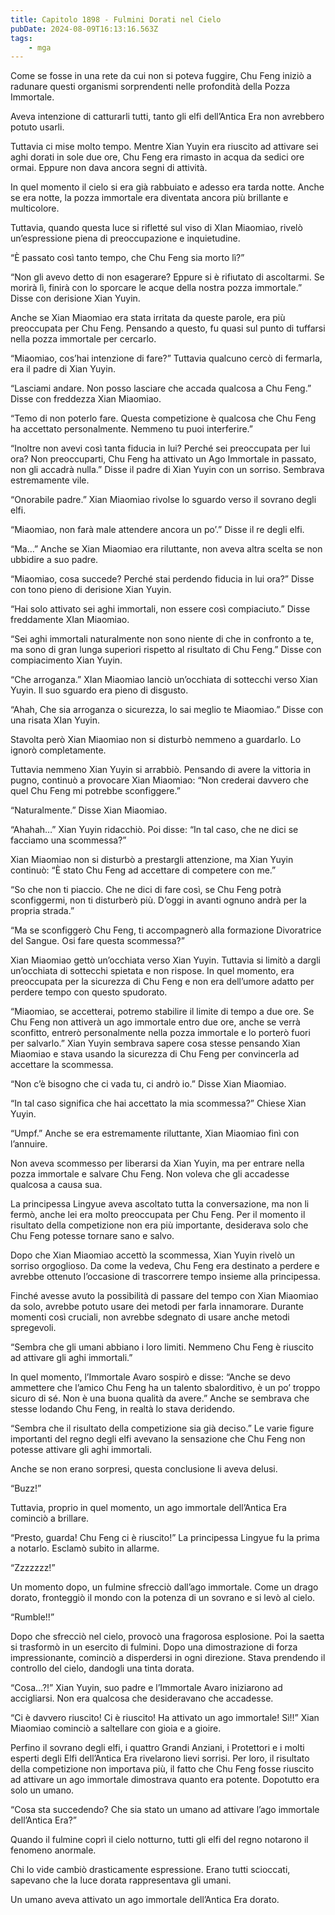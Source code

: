 ```yaml
---
title: Capitolo 1898 - Fulmini Dorati nel Cielo
pubDate: 2024-08-09T16:13:16.563Z
tags:
    - mga
---
```



Come se fosse in una rete da cui non si poteva fuggire, Chu Feng iniziò a radunare questi organismi sorprendenti nelle profondità della Pozza Immortale.


Aveva intenzione di catturarli tutti, tanto gli elfi dell’Antica Era non avrebbero potuto usarli.


Tuttavia ci mise molto tempo. Mentre Xian Yuyin era riuscito ad attivare sei aghi dorati in sole due ore, Chu Feng era rimasto in acqua da sedici ore ormai. Eppure non dava ancora segni di attività.


In quel momento il cielo si era già rabbuiato e adesso era tarda notte. Anche se era notte, la pozza immortale era diventata ancora più brillante e multicolore.


Tuttavia, quando questa luce si rifletté sul viso di XIan Miaomiao, rivelò un’espressione piena di preoccupazione e inquietudine.


“È passato così tanto tempo, che Chu Feng sia morto lì?”


“Non gli avevo detto di non esagerare? Eppure si è rifiutato di ascoltarmi. Se morirà lì, finirà con lo sporcare le acque della nostra pozza immortale.” Disse con derisione Xian Yuyin.


Anche se Xian Miaomiao era stata irritata da queste parole, era più preoccupata per Chu Feng. Pensando a questo, fu quasi sul punto di tuffarsi nella pozza immortale per cercarlo.


“Miaomiao, cos’hai intenzione di fare?” Tuttavia qualcuno cercò di fermarla, era il padre di Xian Yuyin.


“Lasciami andare. Non posso lasciare che accada qualcosa a Chu Feng.” Disse con freddezza Xian Miaomiao.


“Temo di non poterlo fare. Questa competizione è qualcosa che Chu Feng ha accettato personalmente. Nemmeno tu puoi interferire.”


“Inoltre non avevi così tanta fiducia in lui? Perché sei preoccupata per lui ora? Non preoccuparti, Chu Feng ha attivato un Ago Immortale in passato, non gli accadrà nulla.” Disse il padre di Xian Yuyin con un sorriso. Sembrava estremamente vile.


“Onorabile padre.” Xian Miaomiao rivolse lo sguardo verso il sovrano degli elfi.


“Miaomiao, non farà male attendere ancora un po’.” Disse il re degli elfi.


“Ma…” Anche se Xian Miaomiao era riluttante, non aveva altra scelta se non ubbidire a suo padre.


“Miaomiao, cosa succede? Perché stai perdendo fiducia in lui ora?” Disse con tono pieno di derisione Xian Yuyin.

“Hai solo attivato sei aghi immortali, non essere così compiaciuto.” Disse freddamente XIan Miaomiao.


“Sei aghi immortali naturalmente non sono niente di che in confronto a te, ma sono di gran lunga superiori rispetto al risultato di Chu Feng.” Disse con compiacimento Xian Yuyin.

“Che arroganza.” XIan Miaomiao lanciò un’occhiata di sottecchi verso Xian Yuyin. Il suo sguardo era pieno di disgusto.


“Ahah, Che sia arroganza o sicurezza, lo sai meglio te Miaomiao.” Disse con una risata XIan Yuyin.


Stavolta però Xian Miaomiao non si disturbò nemmeno a guardarlo. Lo ignorò completamente.


Tuttavia nemmeno Xian Yuyin si arrabbiò. Pensando di avere la vittoria in pugno, continuò a provocare Xian Miaomiao: “Non crederai davvero che quel Chu Feng mi potrebbe sconfiggere.”


“Naturalmente.” Disse Xian Miaomiao.


“Ahahah…” Xian Yuyin ridacchiò. Poi disse: “In tal caso, che ne dici se facciamo una scommessa?”


Xian Miaomiao non si disturbò a prestargli attenzione, ma Xian Yuyin continuò: “È stato Chu Feng ad accettare di competere con me.”


“So che non ti piaccio. Che ne dici di fare così, se Chu Feng potrà sconfiggermi, non ti disturberò più. D’oggi in avanti ognuno andrà per la propria strada.”

“Ma se sconfiggerò Chu Feng, ti accompagnerò alla formazione Divoratrice del Sangue. Osi fare questa scommessa?”


Xian Miaomiao gettò un’occhiata verso Xian Yuyin. Tuttavia si limitò a dargli un’occhiata di sottecchi spietata e non rispose. In quel momento, era preoccupata per la sicurezza di Chu Feng e non era dell’umore adatto per perdere tempo con questo spudorato.


“Miaomiao, se accetterai, potremo stabilire il limite di tempo a due ore. Se Chu Feng non attiverà un ago immortale entro due ore, anche se verrà sconfitto, entrerò personalmente nella pozza immortale e lo porterò fuori per salvarlo.” Xian Yuyin sembrava sapere cosa stesse pensando Xian Miaomiao e stava usando la sicurezza di Chu Feng per convincerla ad accettare la scommessa.


“Non c’è bisogno che ci vada tu, ci andrò io.” Disse Xian Miaomiao.

“In tal caso significa che hai accettato la mia scommessa?” Chiese Xian Yuyin.

“Umpf.” Anche se era estremamente riluttante, Xian Miaomiao finì con l’annuire.


Non aveva scommesso per liberarsi da Xian Yuyin, ma per entrare nella pozza immortale e salvare Chu Feng. Non voleva che gli accadesse qualcosa a causa sua.


La principessa Lingyue aveva ascoltato tutta la conversazione, ma non li fermò, anche lei era molto preoccupata per Chu Feng. Per il momento il risultato della competizione non era più importante, desiderava solo che Chu Feng potesse tornare sano e salvo.


Dopo che Xian Miaomiao accettò la scommessa, Xian Yuyin rivelò un sorriso orgoglioso. Da come la vedeva, Chu Feng era destinato a perdere e avrebbe ottenuto l’occasione di trascorrere tempo insieme alla principessa.


Finché avesse avuto la possibilità di passare del tempo con Xian Miaomiao da solo, avrebbe potuto usare dei metodi per farla innamorare. Durante momenti così cruciali, non avrebbe sdegnato di usare anche metodi spregevoli.


“Sembra che gli umani abbiano i loro limiti. Nemmeno Chu Feng è riuscito ad attivare gli aghi immortali.”


In quel momento, l’Immortale Avaro sospirò e disse: “Anche se devo ammettere che l’amico Chu Feng ha un talento sbalorditivo, è un po’ troppo sicuro di sé. Non è una buona qualità da avere.” Anche se sembrava che stesse lodando Chu Feng, in realtà lo stava deridendo.


“Sembra che il risultato della competizione sia già deciso.” Le varie figure importanti del regno degli elfi avevano la sensazione che Chu Feng non potesse attivare gli aghi immortali.


Anche se non erano sorpresi, questa conclusione li aveva delusi.


“Buzz!”


Tuttavia, proprio in quel momento, un ago immortale dell’Antica Era cominciò a brillare.


“Presto, guarda! Chu Feng ci è riuscito!” La principessa Lingyue fu la prima a notarlo. Esclamò subito in allarme.


“Zzzzzzz!”


Un momento dopo, un fulmine sfrecciò dall’ago immortale. Come un drago dorato, fronteggiò il mondo con la potenza di un sovrano e si levò al cielo.


“Rumble!!”


Dopo che sfrecciò nel cielo, provocò una fragorosa esplosione. Poi la saetta si trasformò in un esercito di fulmini. Dopo una dimostrazione di forza impressionante, cominciò a disperdersi in ogni direzione. Stava prendendo il controllo del cielo, dandogli una tinta dorata.


“Cosa…?!” Xian Yuyin, suo padre e l’Immortale Avaro iniziarono ad accigliarsi. Non era qualcosa che desideravano che accadesse.

“Ci è davvero riuscito! Ci è riuscito! Ha attivato un ago immortale! Sì!!” Xian Miaomiao cominciò a saltellare con gioia e a gioire.


Perfino il sovrano degli elfi, i quattro Grandi Anziani, i Protettori e i molti esperti degli Elfi dell’Antica Era rivelarono lievi sorrisi. Per loro, il risultato della competizione non importava più, il fatto che Chu Feng fosse riuscito ad attivare un ago immortale dimostrava quanto era potente. Dopotutto era solo un umano.


“Cosa sta succedendo? Che sia stato un umano ad attivare l’ago immortale dell’Antica Era?”


Quando il fulmine coprì il cielo notturno, tutti gli elfi del regno notarono il fenomeno anormale.


Chi lo vide cambiò drasticamente espressione. Erano tutti scioccati, sapevano che la luce dorata rappresentava gli umani.


Un umano aveva attivato un ago immortale dell’Antica Era dorato.





